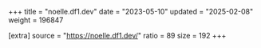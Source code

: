 +++
title = "noelle.df1.dev"
date = "2023-05-10"
updated = "2025-02-08"
weight = 196847

[extra]
source = "https://noelle.df1.dev/"
ratio = 89
size = 192
+++
